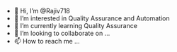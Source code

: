 - 👋 Hi, I’m @Rajiv718
- 👀 I’m interested in Quality Assurance and Automation
- 🌱 I’m currently learning Quality Assurance 
- 💞️ I’m looking to collaborate on ...
- 📫 How to reach me ...

<!---
Rajiv718/Rajiv718 is a ✨ special ✨ repository because its `README.md` (this file) appears on your GitHub profile.
You can click the Preview link to take a look at your changes.
--->
